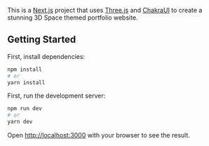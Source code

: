 This is a [Next.js](https://nextjs.org/) project that uses [Three.js](https://threejs.org/) and [ChakraUI](https://chakra-ui.com/) to create a stunning 3D Space themed portfolio website.

## Getting Started

First, install dependencies:

```bash
npm install
# or
yarn install
```

First, run the development server:

```bash
npm run dev
# or
yarn dev
```

Open [http://localhost:3000](http://localhost:3000) with your browser to see the result.
